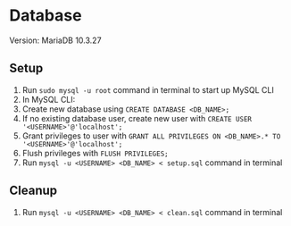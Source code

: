 # Database
Version: MariaDB 10.3.27

## Setup
1. Run `sudo mysql -u root` command in terminal to start up MySQL CLI
1. In MySQL CLI:
  1. Create new database using `CREATE DATABASE <DB_NAME>;`
  1. If no existing database user, create new user with `CREATE USER '<USERNAME>'@'localhost';`
  1. Grant privileges to user with `GRANT ALL PRIVILEGES ON <DB_NAME>.* TO '<USERNAME>'@'localhost';`
  1. Flush privileges with `FLUSH PRIVILEGES;`
1. Run `mysql -u <USERNAME> <DB_NAME> < setup.sql` command in terminal

## Cleanup
1. Run `mysql -u <USERNAME> <DB_NAME> < clean.sql` command in terminal
